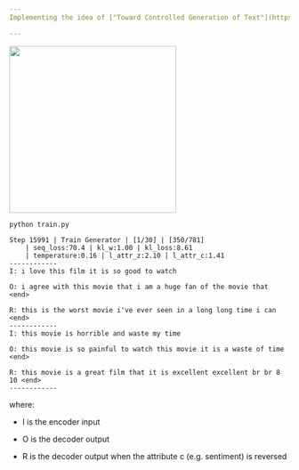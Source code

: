 ```yaml
---
Implementing the idea of ["Toward Controlled Generation of Text"](https://arxiv.org/abs/1703.00955)

---
```

<img src="https://github.com/zhedongzheng/finch/blob/master/assets/control-vae.png" height='300'>

``` python train.py ```
```
Step 15991 | Train Generator | [1/30] | [350/781]
	| seq_loss:70.4 | kl_w:1.00 | kl_loss:8.61
	| temperature:0.16 | l_attr_z:2.10 | l_attr_c:1.41
------------
I: i love this film it is so good to watch

O: i agree with this movie that i am a huge fan of the movie that <end>

R: this is the worst movie i've ever seen in a long long time i can <end>
------------
I: this movie is horrible and waste my time

O: this movie is so painful to watch this movie it is a waste of time <end>

R: this movie is a great film that it is excellent excellent br br 8 10 <end>
------------
```
where:
* I is the encoder input

* O is the decoder output

* R is the decoder output when the attribute c (e.g. sentiment) is reversed
